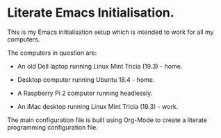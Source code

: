 # Literate Emacs Initialisation.

This is my Emacs initialisation setup which is intended to work for
all my computers.

The computers in question are:

* An old Dell laptop running Linux Mint Tricia (19.3) - home.

* Desktop computer running Ubuntu 18.4 - home.

* A Raspberry Pi 2 computer running headlessly.

* An iMac desktop running Linux Mint Tricia (19.3) - work.

The main configuration file is built using Org-Mode to create a
literate programming configuration file.